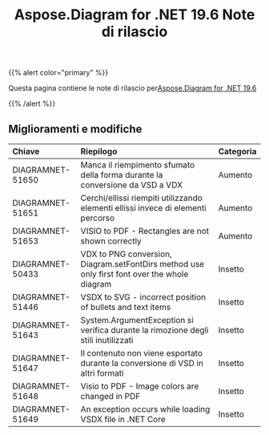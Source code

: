 ﻿---
title: Aspose.Diagram for .NET 19.6 Note di rilascio
type: docs
weight: 70
url: /it/net/aspose-diagram-for-net-19-6-release-notes/
---
{{% alert color="primary" %}} 

Questa pagina contiene le note di rilascio per[Aspose.Diagram for .NET 19.6](https://www.nuget.org/packages/Aspose.Diagram/19.6.0)

{{% /alert %}} 
## **Miglioramenti e modifiche**

|**Chiave**|**Riepilogo**|**Categoria**|
|:- |:- |:- |
|DIAGRAMNET-51650|Manca il riempimento sfumato della forma durante la conversione da VSD a VDX|Aumento|
|DIAGRAMNET-51651|Cerchi/ellissi riempiti utilizzando elementi ellissi invece di elementi percorso|Aumento|
|DIAGRAMNET-51653|VISIO to PDF - Rectangles are not shown correctly|Aumento|
|DIAGRAMNET-50433|VDX to PNG conversion, Diagram.setFontDirs method use only first font over the whole diagram|Insetto|
|DIAGRAMNET-51446|VSDX to SVG - incorrect position of bullets and text items|Insetto|
|DIAGRAMNET-51643|System.ArgumentException si verifica durante la rimozione degli stili inutilizzati|Insetto|
|DIAGRAMNET-51647|Il contenuto non viene esportato durante la conversione di VSD in altri formati|Insetto|
|DIAGRAMNET-51648|Visio to PDF - Image colors are changed in PDF|Insetto|
|DIAGRAMNET-51649|An exception occurs while loading VSDX file in .NET Core|Insetto|

